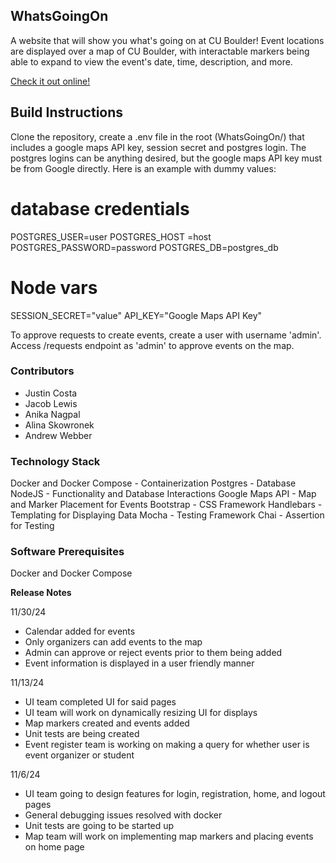 ## WhatsGoingOn
A website that will show you what's going on at CU Boulder! Event locations are displayed over a map of CU Boulder, with interactable markers being able to expand to view the event's date, time, description, and more.

[Check it out online!](https://whatsgoingon.onrender.com/)

## Build Instructions
Clone the repository, create a .env file in the root (WhatsGoingOn/) that includes a google maps API key, session secret and postgres login. The postgres logins can be anything desired, but the google maps API key must be from Google directly. Here is an example with dummy values:

# database credentials
POSTGRES_USER=user
POSTGRES_HOST =host
POSTGRES_PASSWORD=password
POSTGRES_DB=postgres_db


# Node vars
SESSION_SECRET="value"
API_KEY="Google Maps API Key"

To approve requests to create events, create a user with username 'admin'. Access /requests endpoint as 'admin' to approve events on the map.

### Contributors
* Justin Costa
* Jacob Lewis
* Anika Nagpal
* Alina Skowronek
* Andrew Webber

### Technology Stack
Docker and Docker Compose - Containerization
Postgres - Database
NodeJS - Functionality and Database Interactions
Google Maps API - Map and Marker Placement for Events
Bootstrap - CSS Framework
Handlebars - Templating for Displaying Data
Mocha - Testing Framework
Chai - Assertion for Testing


### Software Prerequisites
Docker and Docker Compose

**Release Notes**

11/30/24
- Calendar added for events
- Only organizers can add events to the map
- Admin can approve or reject events prior to them being added
- Event information is displayed in a user friendly manner

11/13/24
- UI team completed UI for said pages
- UI team will work on dynamically resizing UI for displays
- Map markers created and events added
- Unit tests are being created
- Event register team is working on making a query for whether user is event organizer or student

11/6/24
- UI team going to design features for login, registration, home, and logout pages
- General debugging issues resolved with docker
- Unit tests are going to be started up
- Map team will work on implementing map markers and placing events on home page
